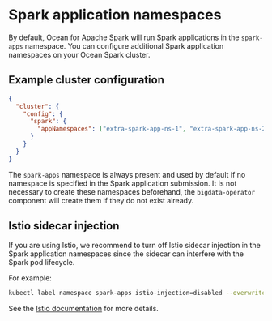 # Spark application namespaces

By default, Ocean for Apache Spark will run Spark applications in the `spark-apps` namespace.
You can configure additional Spark application namespaces on your Ocean Spark cluster.

## Example cluster configuration

```json
{
  "cluster": {
    "config": {
      "spark": {
        "appNamespaces": ["extra-spark-app-ns-1", "extra-spark-app-ns-2"]
      }
    }
  }
}
```

The `spark-apps` namespace is always present and used by default if no namespace is specified in the Spark application submission. It is not necessary to create these namespaces beforehand, the `bigdata-operator` component will create them if they do not exist already.

## Istio sidecar injection

If you are using Istio, we recommend to turn off Istio sidecar injection in the Spark application namespaces since the sidecar can interfere with the Spark pod lifecycle.

For example:

```sh
kubectl label namespace spark-apps istio-injection=disabled --overwrite
```

See the [Istio documentation](https://istio.io/latest/docs/setup/additional-setup/sidecar-injection/#controlling-the-injection-policy) for more details.
